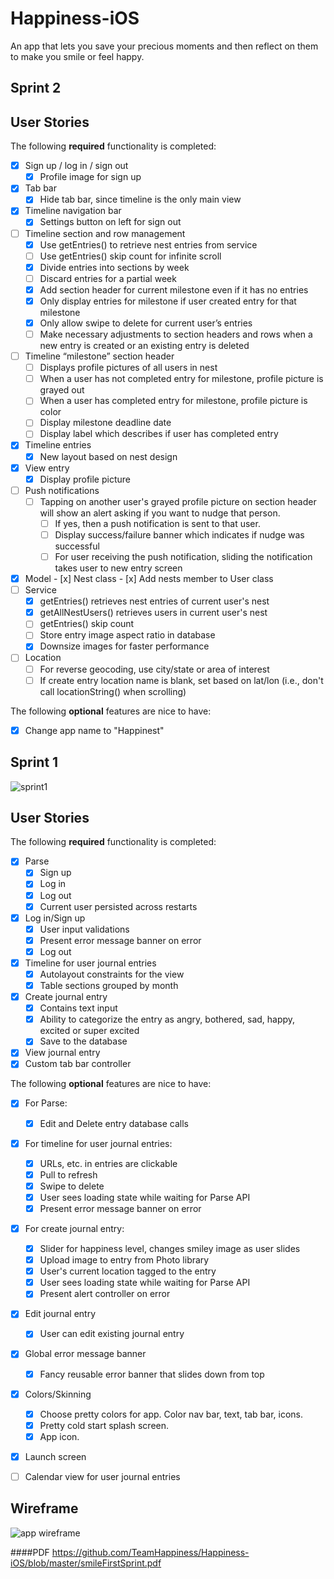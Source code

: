 # Happiness-iOS
   An app that lets you save your precious moments and then reflect on them to make you smile or feel happy.

## Sprint 2

## User Stories

The following **required** functionality is completed:

- [x] Sign up / log in / sign out
   - [x] Profile image for sign up
- [x] Tab bar
   - [x] Hide tab bar, since timeline is the only main view
- [x] Timeline navigation bar
   - [x] Settings button on left for sign out
- [ ] Timeline section and row management
   - [x] Use getEntries() to retrieve nest entries from service
   - [ ] Use getEntries() skip count for infinite scroll
   - [x] Divide entries into sections by week
   - [ ] Discard entries for a partial week
   - [x] Add section header for current milestone even if it has no entries
   - [x] Only display entries for milestone if user created entry for that milestone
   - [x] Only allow swipe to delete for current user’s entries
   - [ ] Make necessary adjustments to section headers and rows when a new entry is created or an existing entry is deleted
- [ ] Timeline “milestone” section header
   - [ ] Displays profile pictures of all users in nest
   - [ ] When a user has not completed entry for milestone, profile picture is grayed out
   - [ ] When a user has completed entry for milestone, profile picture is color
   - [ ] Display milestone deadline date
   - [ ] Display label which describes if user has completed entry
- [x] Timeline entries
  - [x] New layout based on nest design
- [x] View entry
  - [x] Display profile picture
- [ ] Push notifications
   - [ ] Tapping on another user's grayed profile picture on section header will show an alert asking if you want to nudge that person.
      - [ ] If yes, then a push notification is sent to that user.
      - [ ] Display success/failure banner which indicates if nudge was successful
      - [ ] For user receiving the push notification, sliding the notification takes user to new entry screen
- [x] Model
      - [x] Nest class
      - [x] Add nests member to User class
- [ ] Service
   - [x] getEntries() retrieves nest entries of current user's nest
   - [x] getAllNestUsers() retrieves users in current user's nest
   - [ ] getEntries() skip count
   - [ ] Store entry image aspect ratio in database
   - [x] Downsize images for faster performance
- [ ] Location
   - [ ] For reverse geocoding, use city/state or area of interest
   - [ ] If create entry location name is blank, set based on lat/lon (i.e., don't call locationString() when scrolling)

The following **optional** features are nice to have:

- [x] Change app name to "Happinest"


## Sprint 1

<img src="https://github.com/TeamHappiness/Happiness-iOS/blob/master/Happinest.gif" alt="sprint1"/>

## User Stories

The following **required** functionality is completed:

- [x] Parse
   - [x] Sign up
   - [x] Log in
   - [x] Log out
   - [x] Current user persisted across restarts
- [x] Log in/Sign up
   - [x] User input validations
   - [x] Present error message banner on error
   - [x] Log out
- [x] Timeline for user journal entries
   - [x] Autolayout constraints for the view
   - [x] Table sections grouped by month
- [x] Create journal entry
   - [x] Contains text input
   - [x] Ability to categorize the entry as angry, bothered, sad, happy, excited or super excited
   - [x] Save to the database
- [x] View journal entry
- [x] Custom tab bar controller

The following **optional** features are nice to have:

- [x] For Parse:
   - [x] Edit and Delete entry database calls
- [x] For timeline for user journal entries:
   - [x] URLs, etc. in entries are clickable
   - [x] Pull to refresh
   - [x] Swipe to delete
   - [x] User sees loading state while waiting for Parse API
   - [x] Present error message banner on error
- [x] For create journal entry:
   - [x] Slider for happiness level, changes smiley image as user slides
   - [x] Upload image to entry from Photo library
   - [x] User's current location tagged to the entry
   - [x] User sees loading state while waiting for Parse API
   - [x] Present alert controller on error
- [x] Edit journal entry
   - [x] User can edit existing journal entry
- [x] Global error message banner
   - [x] Fancy reusable error banner that slides down from top
- [x] Colors/Skinning
   - [x] Choose pretty colors for app. Color nav bar, text, tab bar, icons.
   - [x] Pretty cold start splash screen.
   - [x] App icon.
- [x] Launch screen
- [ ] Calendar view for user journal entries



## Wireframe

<img src="https://github.com/TeamHappiness/Happiness-iOS/blob/master/smileFirstSprint.gif" alt="app wireframe"/>



####PDF
https://github.com/TeamHappiness/Happiness-iOS/blob/master/smileFirstSprint.pdf


